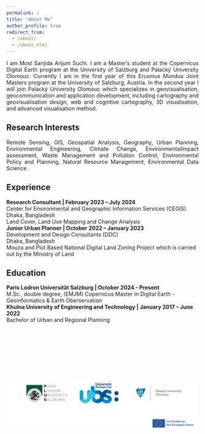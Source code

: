 ```yaml
---
permalink: /
title: "About Me"
author_profile: true
redirect_from: 
  - /about/
  - /about.html
---
```

<p style="text-align: justify;">
I am Most Sanjida Anjum Suchi. I am a Master’s student at the Copernicus Digital Earth program at the University of Salzburg and Palacký University Olomouc. Currently I am in the first year of this Erusmus Mundus Joint Masters program  at the University of Salzburg, Austria. In the second year I will join Palacký University Olomouc which specializes in geovisualisation, geocommunication and application development, including cartography and geovisualisation design, web and cognitive cartography, 3D visualisation, and advanced visualisation method.
</p>

Research Interests
------
<p style="text-align: justify;">
Remote Sensing, GIS,
Geospatial Analysis, Geography, Urban Planning, Environmental Engineering, Climate Change, EnvironmentalImpact assessment, Waste Management and Pollution Control, Environmental Policy and Planning, Natural Resource Management, Environmental Data Science .
</p>


Experience
------
**Research Consultant | February 2023 – July 2024** <br>
Center for Environmental and Geographic Information Services (CEGIS) <br>
Dhaka, Bangladesh<br>
Land Cover, Land Use Mapping and Change Analysis<br>
**Junior Urban Planner | October 2022 – January 2023**<br>
Development and Design Consultants (DDC) <br>
Dhaka, Bangladesh <br>
Mouza and Plot Based National Digital Land Zoning Project which is carried out by the Ministry of Land<br>

Education
------
**Paris Lodron Universität Salzburg | October 2024 - Present** <br>
M.Sc., double degree, (EMJM) Copernicus Master in Digital Earth - Geoinformatics & Earth Oberservation <br>
**Khulna University of Engineering and Technology | January 2017 – June 2022**<br>
Bachelor of Urban and Regional Planning <br>




<html lang="en">
<head>
  <meta charset="UTF-8">
  <meta name="viewport" content="width=device-width, initial-scale=3.0">
  <title>Image Resize Example</title>
  <style>
    /* Image container styling */
    .image-container {
      text-align: center; /* Center the image horizontally */
      margin-top: 150px;
    }

    /* Resize the image */
    .resized-image {
      width: 900px; /* Set desired width */
      height: auto; /* Maintain aspect ratio */
    }
  </style>
</head>
<body>
  
  <div class="image-container">
    <!-- Replace the src attribute with your GitHub image path -->
    <img src="images/new banner.png" alt="My Photo" class="resized-image">
  </div>

</body>
</html>




